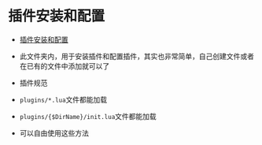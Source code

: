 # 插件安装和配置

<!--toc:start-->
- [插件安装和配置](#插件安装和配置)
<!--toc:end-->

- 此文件夹内，用于安装插件和配置插件，其实也非常简单，自己创建文件或者在已有的文件中添加就可以了

- 插件规范

- `plugins/*.lua`文件都能加载

- `plugins/{$DirName}/init.lua`文件都能加载

- 可以自由使用这些方法
